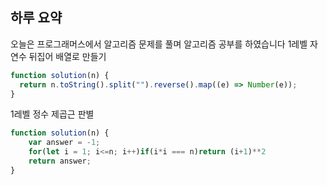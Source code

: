 ## 하루 요약
오늘은 프로그래머스에서 알고리즘 문제를 풀며 알고리즘 공부를 하였습니다
1레벨 자연수 뒤집어 배열로 만들기
```js
function solution(n) {
  return n.toString().split("").reverse().map((e) => Number(e));
}
```
1레벨 정수 제곱근 판별 
```js
function solution(n) {
    var answer = -1;
    for(let i = 1; i<=n; i++)if(i*i === n)return (i+1)**2
    return answer;
}
```